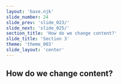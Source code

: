 ```yaml
---
layout: 'base.njk'
slide_number: 24
slide_prev: 'slide_023/'
slide_next: 'slide_025/'
section_title: 'How do we change content?'
slide_title: 'Section 3'
theme: 'theme_003'
slide_layout: 'center'
---
```


<section class="slide__text">

# How do we change content?

</section>
